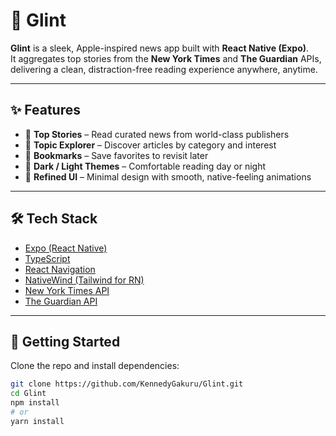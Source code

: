# 🌟 Glint

**Glint** is a sleek, Apple-inspired news app built with **React Native (Expo)**.  
It aggregates top stories from the **New York Times** and **The Guardian** APIs, delivering a clean, distraction-free reading experience anywhere, anytime.  

---

## ✨ Features
- 📰 **Top Stories** – Read curated news from world-class publishers  
- 🔎 **Topic Explorer** – Discover articles by category and interest  
- 📌 **Bookmarks** – Save favorites to revisit later  
- 🌙 **Dark / Light Themes** – Comfortable reading day or night  
- 🎨 **Refined UI** – Minimal design with smooth, native-feeling animations  

---

## 🛠 Tech Stack
- [Expo (React Native)](https://expo.dev/)  
- [TypeScript](https://www.typescriptlang.org/)  
- [React Navigation](https://reactnavigation.org/)  
- [NativeWind (Tailwind for RN)](https://www.nativewind.dev/)  
- [New York Times API](https://developer.nytimes.com/)  
- [The Guardian API](https://open-platform.theguardian.com/)  

---

## 🚀 Getting Started

Clone the repo and install dependencies:

```bash
git clone https://github.com/KennedyGakuru/Glint.git
cd Glint
npm install
# or
yarn install
